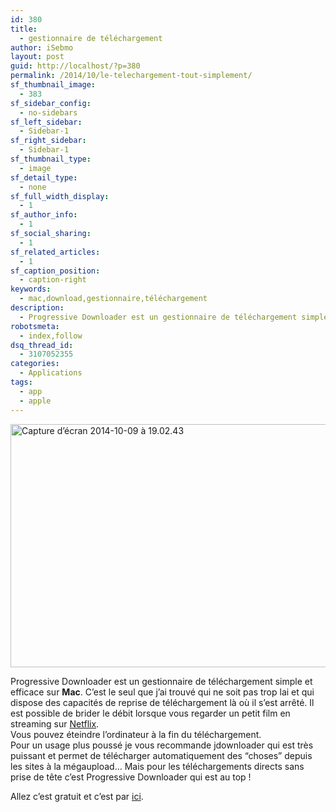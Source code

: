 ```yaml
---
id: 380
title:
  - gestionnaire de téléchargement
author: iSebmo
layout: post
guid: http://localhost/?p=380
permalink: /2014/10/le-telechargement-tout-simplement/
sf_thumbnail_image:
  - 383
sf_sidebar_config:
  - no-sidebars
sf_left_sidebar:
  - Sidebar-1
sf_right_sidebar:
  - Sidebar-1
sf_thumbnail_type:
  - image
sf_detail_type:
  - none
sf_full_width_display:
  - 1
sf_author_info:
  - 1
sf_social_sharing:
  - 1
sf_related_articles:
  - 1
sf_caption_position:
  - caption-right
keywords:
  - mac,download,gestionnaire,téléchargement
description:
  - Progressive Downloader est un gestionnaire de téléchargement simple et efficace sur Mac
robotsmeta:
  - index,follow
dsq_thread_id:
  - 3107052355
categories:
  - Applications
tags:
  - app
  - apple
---
```

[<img class="alignleft size-large wp-image-382" src="http://localhost/wp-content/uploads/2014/10/Capture-d’écran-2014-10-09-à-19.02.43-1024x424.png" alt="Capture d’écran 2014-10-09 à 19.02.43" width="940" height="389" />][1]

Progressive Downloader est un gestionnaire de téléchargement simple et efficace sur **Mac**. C’est le seul que j’ai trouvé qui ne soit pas trop lai et qui dispose des capacités de reprise de téléchargement là où il s’est arrêté. Il est possible de brider le débit lorsque vous regarder un petit film en streaming sur [Netflix][2].  
Vous pouvez éteindre l’ordinateur à la fin du téléchargement.  
Pour un usage plus poussé je vous recommande jdownloader qui est très puissant et permet de télécharger automatiquement des “choses” depuis les sites à la mégaupload… Mais pour les téléchargements directs sans prise de tête c’est Progressive Downloader qui est au top !

Allez c’est gratuit et c’est par [ici][3].

 [1]: http://localhost/wp-content/uploads/2014/10/Capture-d’écran-2014-10-09-à-19.02.43.png
 [2]: https://www2.netflix.com/?locale=fr-FR
 [3]: http://www.macpsd.net